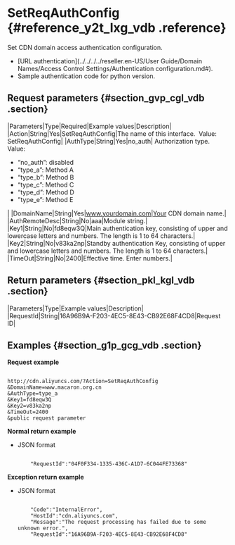 # SetReqAuthConfig {#reference_y2t_lxg_vdb .reference}

Set CDN domain access authentication configuration.

-   [URL authentication](../../../../reseller.en-US/User Guide/Domain Names/Access Control Settings/Authentication configuration.md#).
-   Sample authentication code for python version.

## Request parameters {#section_gvp_cgl_vdb .section}

|Parameters|Type|Required|Example values|Description|
|Action|String|Yes|SetReqAuthConfig|The name of this interface.  Value: SetReqAuthConfig|
|AuthType|String|Yes|no\_auth| Authorization type. Value:

 -   “no\_auth”: disabled
-   “type\_a”: Method A  
-   “type\_b”: Method B 
-   “type\_c”: Method C 
-   “type\_d”: Method D 
-   ”type\_e”: Method E 

 |
|DomainName|String|Yes|www.yourdomain.com|Your CDN domain name.|
|AuthRemoteDesc|String|No|aaa|Module string.|
|Key1|String|No|fd8eqw3Q|Main authentication key, consisting of upper and lowercase letters and numbers. The length is 1 to 64 characters.|
|Key2|String|No|v83ka2np|Standby authentication Key, consisting of upper and lowercase letters and numbers. The length is 1 to 64 characters.|
|TimeOut|String|No|2400|Effective time. Enter numbers.|

## Return parameters {#section_pkl_kgl_vdb .section}

|Parameters|Type|Example values|Description|
|RequestId|String|16A96B9A-F203-4EC5-8E43-CB92E68F4CD8|Request ID|

## Examples {#section_g1p_gcg_vdb .section}

**Request example**

```

http://cdn.aliyuncs.com/?Action=SetReqAuthConfig
&DomainName=www.macaron.org.cn
&AuthType=type_a
&Key1=fd8eqw3Q
&Key2=v83ka2np
&TimeOut=2400
&public request parameter
```

**Normal return example**

-   JSON format

    ```
    
        "RequestId":"04F0F334-1335-436C-A1D7-6C044FE73368"
    
    ```


**Exception return example**

-   JSON format

    ```
    
        "Code":"InternalError",
        "HostId":"cdn.aliyuncs.com",
        "Message":"The request processing has failed due to some unknown error.",
        "RequestId":"16A96B9A-F203-4EC5-8E43-CB92E68F4CD8"
    
    ```


